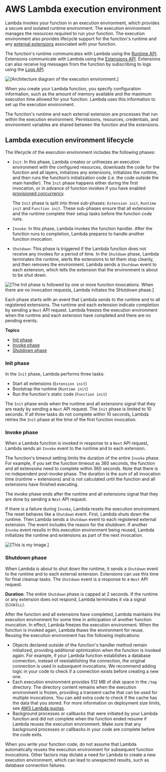# AWS Lambda execution environment<a name="runtimes-context"></a>

Lambda invokes your function in an execution environment, which provides a secure and isolated runtime environment\. The execution environment manages the resources required to run your function\. The execution environment also provides lifecycle support for the function's runtime and any [external extensions](using-extensions.md) associated with your function\.

The function's runtime communicates with Lambda using the [Runtime API](runtimes-api.md)\. Extensions communicate with Lambda using the [Extensions API](runtimes-extensions-api.md)\. Extensions can also receive log messages from the function by subscribing to logs using the [Logs API](runtimes-logs-api.md)\.

![\[Architecture diagram of the execution environment.\]](http://docs.aws.amazon.com/lambda/latest/dg/images/logs-api-concept-diagram.png)

When you create your Lambda function, you specify configuration information, such as the amount of memory available and the maximum execution time allowed for your function\. Lambda uses this information to set up the execution environment\.

The function's runtime and each external extension are processes that run within the execution environment\. Permissions, resources, credentials, and environment variables are shared between the function and the extensions\.

## Lambda execution environment lifecycle<a name="runtimes-lifecycle"></a>

The lifecycle of the execution environment includes the following phases:
+ `Init`: In this phase, Lambda creates or unfreezes an execution environment with the configured resources, downloads the code for the function and all layers, initializes any extensions, initializes the runtime, and then runs the function’s initialization code \(i\.e\. the code outside the main handler\)\. The `Init` phase happens either during the first invocation, or in advance of function invokes if you have enabled [provisioned concurrency](configuration-concurrency.md#configuration-concurrency-provisioned)\.

  The `Init` phase is split into three sub\-phases: `Extension init`, `Runtime init` and `Function init`\. These sub\-phases ensure that all extensions and the runtime complete their setup tasks before the function code runs\.
+ `Invoke`: In this phase, Lambda invokes the function handler\. After the function runs to completion, Lambda prepares to handle another function invocation\.
+ `Shutdown`: This phase is triggered if the Lambda function does not receive any invokes for a period of time\. In the `Shutdown` phase, Lambda terminates the runtime, alerts the extensions to let them stop cleanly, and then removes the environment\. Lambda sends a `Shutdown` event to each extension, which tells the extension that the environment is about to be shut down\.

![\[The Init phase is followed by one or more function invocations. When there are no invocation requests, Lambda initiates the SHutdown phase.\]](http://docs.aws.amazon.com/lambda/latest/dg/images/Overview-Successful-Invokes.png)

Each phase starts with an event that Lambda sends to the runtime and to all registered extensions\. The runtime and each extension indicate completion by sending a `Next` API request\. Lambda freezes the execution environment when the runtime and each extension have completed and there are no pending events\.

**Topics**
+ [Init phase](#runtimes-lifecycle-ib)
+ [Invoke phase](#runtimes-lifecycle-invoke)
+ [Shutdown phase](#runtimes-lifecycle-shutdown)

### Init phase<a name="runtimes-lifecycle-ib"></a>

In the `Init` phase, Lambda performs three tasks:
+ Start all extensions \(`Extension init`\)
+ Bootstrap the runtime \(`Runtime init`\)
+ Run the function's static code \(`Function init`\)

The `Init` phase ends when the runtime and all extensions signal that they are ready by sending a `Next` API request\. The `Init` phase is limited to 10 seconds\. If all three tasks do not complete within 10 seconds, Lambda retries the `Init` phase at the time of the first function invocation\.

### Invoke phase<a name="runtimes-lifecycle-invoke"></a>

When a Lambda function is invoked in response to a `Next` API request, Lambda sends an `Invoke` event to the runtime and to each extension\.

The function's timeout setting limits the duration of the entire `Invoke` phase\. For example, if you set the function timeout as 360 seconds, the function and all extensions need to complete within 360 seconds\. Note that there is no independent post\-invoke phase\. The duration is the sum of all invocation time \(runtime \+ extensions\) and is not calculated until the function and all extensions have finished executing\.

The invoke phase ends after the runtime and all extensions signal that they are done by sending a `Next` API request\.

If there is a failure during `Invoke`, Lambda resets the execution environment\. The reset behaves like a `Shutdown` event\. First, Lambda shuts down the runtime\. Then Lambda sends a `Shutdown` event to each registered external extension\. The event includes the reason for the shutdown\. If another `Invoke` event results in this execution environment being reused, Lambda initializes the runtime and extensions as part of the next invocation\.

![\[This is my image.\]](http://docs.aws.amazon.com/lambda/latest/dg/images/Overview-Invoke-with-Error.png)

### Shutdown phase<a name="runtimes-lifecycle-shutdown"></a>

When Lambda is about to shut down the runtime, it sends a `Shutdown` event to the runtime and to each external extension\. Extensions can use this time for final cleanup tasks\. The `Shutdown` event is a response to a `Next` API request\.

**Duration**: The entire `Shutdown` phase is capped at 2 seconds\. If the runtime or any extension does not respond, Lambda terminates it via a signal \(`SIGKILL`\)\. 

After the function and all extensions have completed, Lambda maintains the execution environment for some time in anticipation of another function invocation\. In effect, Lambda freezes the execution environment\. When the function is invoked again, Lambda thaws the environment for reuse\. Reusing the execution environment has the following implications: 
+ Objects declared outside of the function's handler method remain initialized, providing additional optimization when the function is invoked again\. For example, if your Lambda function establishes a database connection, instead of reestablishing the connection, the original connection is used in subsequent invocations\. We recommend adding logic in your code to check if a connection exists before creating a new one\.
+ Each execution environment provides 512 MB of disk space in the `/tmp` directory\. The directory content remains when the execution environment is frozen, providing a transient cache that can be used for multiple invocations\. You can add extra code to check if the cache has the data that you stored\. For more information on deployment size limits, see [AWS Lambda quotas](gettingstarted-limits.md)\.
+ Background processes or callbacks that were initiated by your Lambda function and did not complete when the function ended resume if Lambda reuses the execution environment\. Make sure that any background processes or callbacks in your code are complete before the code exits\.

When you write your function code, do not assume that Lambda automatically reuses the execution environment for subsequent function invocations\. Other factors may dictate a need for Lambda to create a new execution environment, which can lead to unexpected results, such as database connection failures\.